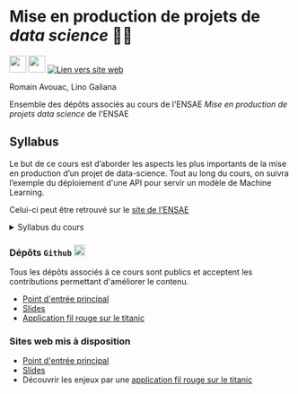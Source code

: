# Mise en production de projets de _data science_ 👋🚀

<img height="30" width="30" src="https://cdn.simpleicons.org/python/00ccff99" /> <img height="30" width="30" src="https://cdn.simpleicons.org/docker/00ccff99" />
<a href="https://ensae-reproductibilite.github.io/website"><img src="https://img.shields.io/badge/Site du cours-red?style=for-the-badge&logo=firefox&logoColor=white" alt="Lien vers site web"/></a>

Romain Avouac, Lino Galiana

Ensemble des dépôts associés au cours de l'ENSAE _Mise en production de projets data science_ de l'ENSAE

## Syllabus

Le but de ce cours est d’aborder les aspects les plus importants de la mise en production d’un projet de data-science. Tout au long du cours, on suivra l’exemple du déploiement d'une API pour servir un modèle de Machine Learning. 

Celui-ci peut être retrouvé sur le [site de l'ENSAE](https://www.ensae.fr/courses/6052-mise-en-production-des-projets-de-data-science)

<details>
  <summary>Syllabus du cours</summary>

<br>

1. Bonnes pratiques de développement
   + Qualité du code
   + Structure des projets
2. Portabilité
   + Environnements virtuels
   + Conteneurisation avec `Docker`
3. Mise en production
    + Intégration continue (CI) et déploiement en continu (CD)
    + Principes de Kubernetes
    + Formats de valorisation
4. Introduction au MLOps
</details>

### Dépôts `Github` <img height="20" width="20" src="https://cdn.simpleicons.org/github/00ccff99" />

Tous les dépôts associés à ce cours sont publics et acceptent
les contributions permettant d'améliorer le contenu. 

- [Point d'entrée principal](https://github.com/ensae-reproductibilite/website)
- [Slides](https://github.com/ensae-reproductibilite/slides)
- [Application fil rouge sur le titanic](https://github.com/ensae-reproductibilite/application-correction)


### Sites web mis à disposition

- [Point d'entrée principal](https://ensae-reproductibilite.github.io/website/)
- [Slides](https://ensae-reproductibilite.github.io/slides/)
- Découvrir les enjeux par une [application fil rouge sur le titanic](https://ensae-reproductibilite.github.io/website/chapters/application.html)
